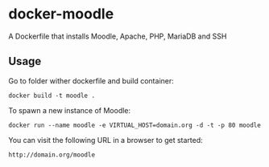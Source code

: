 docker-moodle
=============

A Dockerfile that installs Moodle, Apache, PHP, MariaDB and SSH

## Usage

Go to folder wither dockerfile and build container:

```                                                                                                                                                                                           
docker build -t moodle .                                                                                                                        
```

To spawn a new instance of Moodle:

```
docker run --name moodle -e VIRTUAL_HOST=domain.org -d -t -p 80 moodle
```

You can visit the following URL in a browser to get started:

```
http://domain.org/moodle
```
